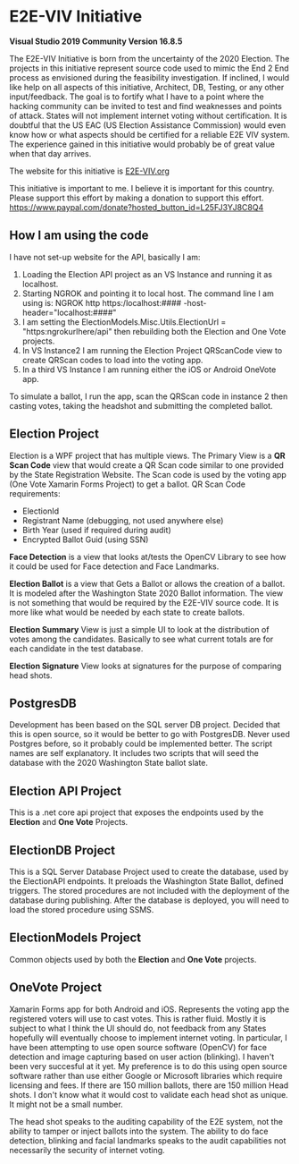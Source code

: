 # E2E-VIV Initiative
**Visual Studio 2019 Community Version 16.8.5**

The E2E-VIV Initiative is born from the uncertainty of the 2020 Election.  The projects in this initiative represent source code used to mimic the End 2 End process as envisioned during the feasibility investigation.  If inclined, I would like help on all aspects of this initiative, Architect, DB, Testing, or any other input/feedback.  The goal is to fortify what I have to a point where the hacking community can be invited to test and find weaknesses and points of attack.  States will not implement internet voting without certification.  It is doubtful that the US EAC (US Election Assistance Commission) would even know how or what aspects should be certified for a reliable E2E VIV system.  The experience gained in this initiative would probably be of great value when that day arrives.  

The website for this initiative is <a href="https://www.e2e-viv.org">E2E-VIV.org</a>

This initiative is important to me.  I believe it is important for this country.  Please support this effort by making a donation to support this effort.  https://www.paypal.com/donate?hosted_button_id=L25FJ3YJ8C8Q4 

## How I am using the code
I have not set-up website for the API, basically I am:
1. Loading the Election API project as an VS Instance and running it as localhost.
2. Starting NGROK and pointing it to local host.  The command line I am using is:  NGROK http https:/localhost:#### -host-header="localhost:####"
3. I am setting the ElectionModels.Misc.Utils.ElectionUrl = "https:ngrokurlhere/api" then rebuilding both the Election and One Vote projects.
4. In VS Instance2 I am running the Election Project QRScanCode view to create QRScan codes to load into the voting app.
5. In a third VS Instance I am running either the iOS or Android OneVote app.

To simulate a ballot, I run the app, scan the QRScan code in instance 2 then casting votes, taking the headshot and submitting the completed ballot.

## Election Project
Election is a WPF project that has multiple views.  The Primary View is a **QR Scan Code** view that would create a QR Scan code similar to one provided by the State Registration Website.  The Scan code is used by the voting app (One Vote Xamarin Forms Project) to get a ballot. 
QR Scan Code requirements:
- ElectionId
- Registrant Name (debugging, not used anywhere else)
- Birth Year (used if required during audit)
- Encrypted Ballot Guid (using SSN)

**Face Detection** is a view that looks at/tests the OpenCV Library to see how it could be used for Face detection and Face Landmarks.

**Election Ballot** is a view that Gets a Ballot or allows the creation of a ballot.  It is modeled after the Washington State 2020 Ballot information.  The view is not something that would be required by the E2E-VIV source code.  It is more like what would be needed by each state to create ballots.

**Election Summary** View is just a simple UI to look at the distribution of votes among the candidates.  Basically to see what current totals are for each candidate in the test database.

**Election Signature** View looks at signatures for the purpose of comparing head shots.

## PostgresDB
Development has been based on the SQL server DB project.  Decided that this is open source, so it would be better to go with PostgresDB.  Never used Postgres 
before, so it probably could be implemented better.  The script names are self explanatory.  It includes two scripts that will seed the database with
the 2020 Washington State ballot slate.

## Election API Project
This is a .net core api project that exposes the endpoints used by the **Election** and **One Vote** Projects.

## ElectionDB Project
This is a SQL Server Database Project used to create the database, used by the ElectionAPI endpoints.  It preloads the Washington State Ballot, defined triggers.  The stored procedures are not included with the deployment of the database during publishing.  After the database is deployed, you will need to load the stored procedure using SSMS.

## ElectionModels Project
Common objects used by both the **Election** and **One Vote** projects.

## OneVote Project
Xamarin Forms app for both Android and iOS.  Represents the voting app the registered voters will use to cast votes.  This is rather fluid.  Mostly it is subject to what I think the UI should do, not feedback from any States hopefully will eventually choose to implement internet voting.  In particular, I have been attempting to use open source software (OpenCV) for face detection and image capturing based on user action (blinking).  I haven't been very succesful at it yet.  My preference is to do this using open source software rather than use either Google or Microsoft libraries which require licensing and fees.  If there are 150 million ballots, there are 150 million Head shots.  I don't know what it would cost to validate each head shot as unique.  It might not be a small number.

The head shot speaks to the auditing capability of the E2E system, not the ability to tamper or inject ballots into the system.  The ability to do face detection, blinking and facial landmarks speaks to the audit capabilities not necessarily the security of internet voting.
